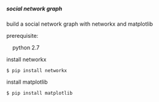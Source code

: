 ##### social network graph

build a social network graph with networkx and matplotlib

prerequisite:

&nbsp;&nbsp;&nbsp;&nbsp;python 2.7

install networkx

	$ pip install networkx

install matplotlib

	$ pip install matplotlib

